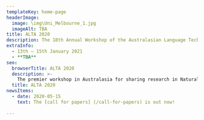 ```yaml
---
templateKey: home-page
headerImage:
  image: \img\Uni_Melbourne_1.jpg
  imageAlt: TBA
title: ALTA 2020
description: The 18th Annual Workshop of the Australasian Language Technology Association
extraInfo: 
  - 13th – 15th January 2021
  - **TBA**
seo:
  browserTitle: ALTA 2020
  description: >-
    The premier workshop in Australasia for sharing research in Natural Language Processing and Computational Lingustics. Submissions from students, academics and industry researchers are welcome.
  title: ALTA 2020
newsItems:
  - date: 2020-05-15
    text: The [call for papers] (/call-for-papers) is out now!
 
---
```

